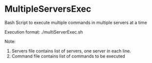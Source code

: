 # MultipleServersExec
Bash Script to execute multiple commands in multiple servers at a time

Execution format: ./multiServerExec.sh <Servers File> <Command File>

Note: 
1) Servers file contains list of servers, one server in each line.
2) Command file contains list of commands to be executed
